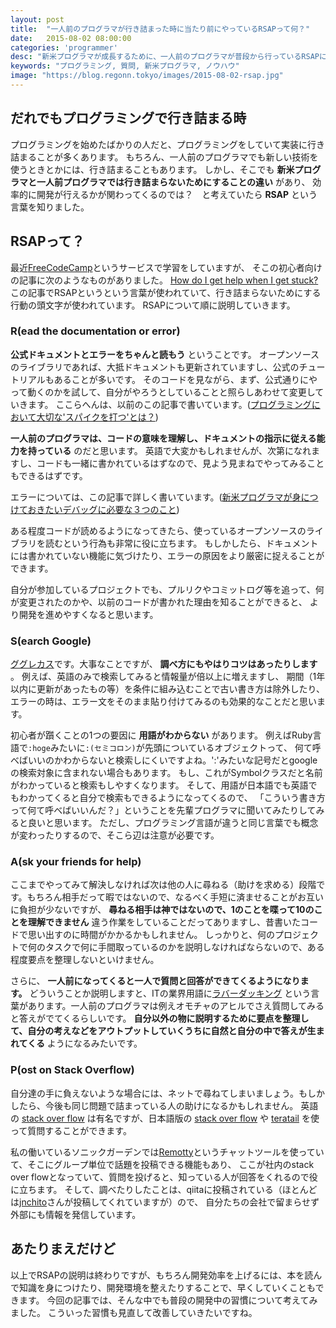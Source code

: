 ```yaml
---
layout: post
title:  "一人前のプログラマが行き詰まった時に当たり前にやっているRSAPって何？"
date:   2015-08-02 08:00:00
categories: 'programmer'
desc: "新米プログラマが成長するために、一人前のプログラマが普段から行っているRSAPについてソニックガーデンでのやりとりも含めて考えてみました。"
keywords: "プログラミング, 質問, 新米プログラマ, ノウハウ"
image: "https://blog.regonn.tokyo/images/2015-08-02-rsap.jpg"
---
```

<amp-img src="https://blog.regonn.tokyo/images/2015-08-02-rsap.jpg" alt="結果にコミットできてない人" width="670px" height="450px" layout="responsive" ></amp-img>

## だれでもプログラミングで行き詰まる時
プログラミングを始めたばかりの人だと、プログラミングをしていて実装に行き詰まることが多くあります。
もちろん、一人前のプログラマでも新しい技術を使うときとかには、行き詰まることもあります。
しかし、そこでも **新米プログラマと一人前プログラマでは行き詰まらないためにすることの違い** があり、
効率的に開発が行えるかが関わってくるのでは？　と考えていたら **RSAP** という言葉を知りました。

## RSAPって？
最近[FreeCodeCamp](http://www.freecodecamp.com/)というサービスで学習をしていますが、
そこの初心者向けの記事に次のようなものがありました。
[How do I get help when I get stuck?](http://www.freecodecamp.com/field-guide/how-do-i-get-help-when-i-get-stuck)
この記事でRSAPというという言葉が使われていて、行き詰まらないためにする行動の頭文字が使われています。
RSAPについて順に説明していきます。

### R(ead the documentation or error)
<amp-img src="https://blog.regonn.tokyo/images/2015-08-02-r.jpg" alt="本を読む女性" width="670px" height="480px" layout="responsive" ></amp-img>

**公式ドキュメントとエラーをちゃんと読もう** ということです。
オープンソースのライブラリであれば、大抵ドキュメントも更新されていますし、公式のチュートリアルもあることが多いです。
そのコードを見ながら、まず、公式通りにやって動くのかを試して、自分がやろうとしていることと照らしあわせて変更していきます。
ここらへんは、以前のこの記事で書いています。([プログラミングにおいて大切な'スパイクを打つ'とは？](https://blog.regonn.tokyo/programmer/2015/07/04/spike.html))

**一人前のプログラマは、コードの意味を理解し、ドキュメントの指示に従える能力を持っている** のだと思います。
英語で大変かもしれませんが、次第になれますし、コードも一緒に書かれているはずなので、見よう見まねでやってみることもできるはずです。

エラーについては、この記事で詳しく書いています。([新米プログラマが身につけておきたいデバッグに必要な３つのこと](https://blog.regonn.tokyo/programmer/2015/07/12/debug.html))

ある程度コードが読めるようになってきたら、使っているオープンソースのライブラリを読むという行為も非常に役に立ちます。
もしかしたら、ドキュメントには書かれていない機能に気づけたり、エラーの原因をより厳密に捉えることができます。

自分が参加しているプロジェクトでも、プルリクやコミットログ等を追って、何が変更されたのかや、以前のコードが書かれた理由を知ることができると、
より開発を進めやすくなると思います。

### S(earch Google)
<amp-img src="https://blog.regonn.tokyo/images/2015-08-02-s.jpg" alt="検索画面" width="670px" height="480px" layout="responsive" ></amp-img>

[ググレカス](http://d.hatena.ne.jp/keyword/%A5%B0%A5%B0%A5%EC%A5%AB%A5%B9)です。大事なことですが、
**調べ方にもやはりコツはあったりします** 。
例えば、英語のみで検索してみると情報量が倍以上に増えますし、
期間（1年以内に更新があったもの等）を条件に組み込むことで古い書き方は除外したり、
エラーの時は、エラー文をそのまま貼り付けてみるのも効果的なことだと思います。

初心者が躓くことの1つの要因に **用語がわからない** があります。
例えばRuby言語で`:hoge`みたいに`:(セミコロン)`が先頭についているオブジェクトって、
何て呼べばいいのかわからないと検索しにくいですよね。':'みたいな記号だとgoogleの検索対象に含まれない場合もあります。
もし、これがSymbolクラスだと名前がわかっていると検索もしやすくなります。
そして、用語が日本語でも英語でもわかってくると自分で検索もできるようになってくるので、
「こういう書き方って何て呼べばいいんだ？」ということを先輩プログラマに聞いてみたりしてみると良いと思います。
ただし、プログラミング言語が違うと同じ言葉でも概念が変わったりするので、そこら辺は注意が必要です。

### A(sk your friends for help)
<amp-img src="https://blog.regonn.tokyo/images/2015-08-02-a.jpg" alt="アヒルさん達が会話をしている" width="670px" height="480px" layout="responsive" ></amp-img>

ここまでやってみて解決しなければ次は他の人に尋ねる（助けを求める）段階です。もちろん相手だって暇ではないので、なるべく手短に済ませることがお互いに負担が少ないですが、
**尋ねる相手は神ではないので、1のことを喋って10のことを理解できません** 違う作業をしていることだってありますし、昔書いたコードで思い出すのに時間がかかるかもしれません。
しっかりと、何のプロジェクトで何のタスクで何に手間取っているのかを説明しなければならないので、ある程度要点を整理しないといけません。

さらに、 **一人前になってくると一人で質問と回答ができてくるようになります。**
どういうことか説明しますと、ITの業界用語に[ラバーダッキング](http://d.hatena.ne.jp/keyword/%A5%E9%A5%D0%A1%BC%A5%C0%A5%C3%A5%AD%A5%F3%A5%B0)
という言葉があります。一人前のプログラマは例えオモチャのアヒルでさえ質問してみると答えがでてくるらしいです。
**自分以外の物に説明するために要点を整理して、自分の考えなどをアウトプットしていくうちに自然と自分の中で答えが生まれてくる** ようになるみたいです。

### P(ost on Stack Overflow)
<amp-img src="https://blog.regonn.tokyo/images/2015-08-02-p.jpg" alt="困っているプログラマ" width="670px" height="480px" layout="responsive" ></amp-img>

自分達の手に負えないような場合には、ネットで尋ねてしまいましょう。もしかしたら、今後も同じ問題で詰まっている人の助けになるかもしれません。
英語の [stack over flow](http://stackoverflow.com/) は有名ですが、日本語版の [stack over flow](http://ja.stackoverflow.com/) や [teratail](https://teratail.com/) を使って質問することができます。

私の働いているソニックガーデンでは[Remotty](https://www.remotty.net/)というチャットツールを使っていて、そこにグループ単位で話題を投稿できる機能もあり、
ここが社内のstack over flowとなっていて、質問を投げると、知っている人が回答をくれるので役に立ちます。
そして、調べたりしたことは、qiitaに投稿されている（ほとんどは[jnchito](http://qiita.com/jnchito)さんが投稿してくれていますが）ので、
自分たちの会社で留まらせず外部にも情報を発信しています。

## あたりまえだけど
以上でRSAPの説明は終わりですが、もちろん開発効率を上げるには、本を読んで知識を身につけたり、開発環境を整えたりすることで、早くしていくこともできます。
今回の記事では、そんな中でも普段の開発中の習慣について考えてみました。
こういった習慣も見直して改善していきたいですね。
